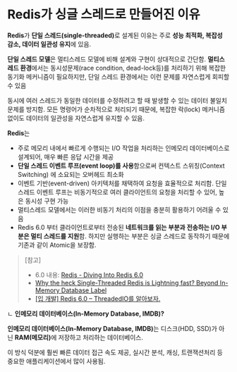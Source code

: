 # Redis가 싱글 스레드로 만들어진 이유

**Redis**가 **단일 스레드(single-threaded)**&#xB85C; 설계된 이유는 주로 **성능 최적화, 복잡성 감소, 데이터 일관성 유지**에 있음.

**단일 스레드 모델**은 멀티스레드 모델에 비해 설계와 구현이 상대적으로 간단함. **멀티스레드 환경**에서는 동시성문제(race condition, dead-lock등)를 처리하기 위해 복잡한 동기화 메커니즘이 필요하지만, 단일 스레드 환경에서는 이런 문제를 자연스럽게 회피할 수 있음

동시에 여러 스레드가 동일한 데이터를 수정하려고 할 때 발생할 수 있는 데이터 불일치 문제를 방지함. 모든 명령어가 순차적으로 처리되기 때문에, 복잡한 락(lock) 메커니즘없이도 데이터의 일관성을 자연스럽게 유지할 수 있음.



**Redis**는

* 주로 메모리 내에서 빠르게 수행되는 I/O 작업을 처리하는 인메모리 데이터베이스로 설계되어, 매우 빠른 응답 시간을 제공
* **단일 스레드 이벤트 루프(event loop)를 사용**함으로써 컨텍스트 스위칭(Context Switching) 에 소요되는 오버헤드 최소화
* 이벤트 기반(event-driven) 아키텍처를 채택하여 요청을 효율적으로 처리함. 단일 스레드 이벤트 루프는 비동기적으로 여러 클라이언트의 요청을 처리할 수 있어, 높은 동시성 구현 가능
* 멀티스레드 모델에서는 이러한 비동기 처리의 이점을 충분히 활용하기 어려울 수 있음
* Redis 6.0 부터 클라이언트로부터 전송된 **네트워크를 읽는 부분과 전송하는 I/O 부분은 멀티 스레드를 지원**함. 하지만 실행하는 부분은 싱글 스레드로 동작하기 때문에 기존과 같이 Atomic을 보장함.



> \[참고]
>
> * 6.0 내용: [Redis - Diving Into Redis 6.0](https://redis.io/blog/diving-into-redis-6/)
> * [Why the heck Single-Threaded Redis is Lightning fast? Beyond In-Memory Database Label](https://www.linkedin.com/pulse/why-heck-single-threaded-redis-lightning-fast-beyond-in-memory-kapur/)
> * [\[입 개발\] Redis 6.0 – ThreadedIO를 알아보자.](https://charsyam.wordpress.com/2020/05/05/%EC%9E%85-%EA%B0%9C%EB%B0%9C-redis-6-0-threadedio%EB%A5%BC-%EC%95%8C%EC%95%84%EB%B3%B4%EC%9E%90/)



ㄴ **인메모리 데이터베이스(In-Memory Database, IMDB)?**

**인메모리 데이터베이스(In-Memory Database, IMDB)**&#xB294; 디스크(HDD, SSD)가 아닌 **RAM(메모리)**&#xC5D0; 저장하고 처리하는 데이터베이스.

이 방식 덕분에 훨씬 빠른 데이터 접근 속도 제공, 실시간 분석, 캐싱, 트랜잭션처리 등 중요한 애플리케이션에서 많이 사용됨.
